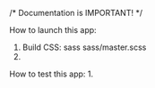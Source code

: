/* Documentation is IMPORTANT! */

How to launch this app:
1. Build CSS:
sass sass/master.scss
2.

How to test this app:
1. 
